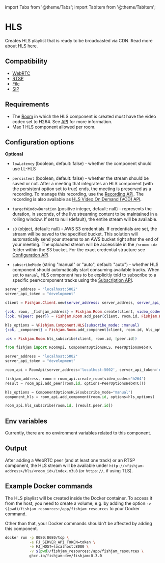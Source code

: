 import Tabs from '@theme/Tabs';
import TabItem from '@theme/TabItem';

# HLS

Creates HLS playlist that is ready to be broadcasted via CDN.
Read more about HLS [here](https://developer.apple.com/streaming/).

## Compatibility

* [WebRTC](../peers/webrtc.md)
* [RTSP](./rtsp.md)
* [File](./file.md)
* [SIP](./sip.md)

## Requirements

* The [Room](../../introduction/basic_concepts\#room) in which the HLS component is created must have the video codec set to H264.
See [API](../../for_developers/api_reference/rest_api#tag/room/operation/create_room) for more information.
* Max 1 HLS component allowed per room.

## Configuration options

**Optional**

* `lowLatency` (boolean, default: false) - whether the component should use LL-HLS

* `persistent` (boolean, default: false) - whether the stream should be saved or not.
After a meeting that integrates an HLS component (with the persistent option set to true) ends, the meeting is preserved as a recording. 
To manage this recording, use the [Recording API](../../for_developers/api_reference/rest_api#tag/recording).
The recording is also available as [HLS Video On Demand (VOD) API](../../for_developers/api_reference/rest_api#tag/recording/operation/getRecordingContent).

* `targetWindowDuration` (positive integer, default: null) - represents the duration, in seconds, of the live streaming content to be
    maintained in a rolling window. If set to null (default), the entire stream will be available.

* `s3` (object, default: null) - AWS S3 credentials. If credentials are set, the stream will be saved to the specified bucket.
This solution will automatically send your streams to an AWS bucket right after the end of your meeting.
The uploaded stream will be accessible in the `/<room-id>` folder within the S3 bucket.
For the exact credential structure see [Configuration API](../../for_developers/api_reference/rest_api#tag/room/operation/add_component).

* `subscribeMode` (string "manual" or "auto", default: "auto") - whether HLS component should automatically start consuming available tracks.
When set to `manual`, HLS component has to be explicitly told to subscribe to a specific peer/component tracks using 
the [Subscription API](../../for_developers/api_reference/rest_api#tag/room/operation/subscribe_to).

<Tabs>
  <TabItem value="elixir" label="Elixir">

```elixir
server_address = "localhost:5002"
server_api_token = "development"

client = Fishjam.Client.new(server_address: server_address, server_api_token: server_api_token)

{:ok, room, _fishjam_address} = Fishjam.Room.create(client, video_codec: :h264)
{:ok, %{peer: peer}} = Fishjam.Room.add_peer(client, room.id, Fishjam.Peer.WebRTC)

hls_options = %Fishjam.Component.HLS{subscribe_mode: :manual}
{:ok, _component} = Fishjam.Room.add_component(client, room.id, hls_options)

:ok = Fishjam.Room.hls_subscribe(client, room.id, [peer.id])
```

  </TabItem>

  <TabItem value="python" label="Python">

```python
from fishjam import RoomApi, ComponentOptionsHLS, PeerOptionsWebRTC

server_address = "localhost:5002"
server_api_token = "development"

room_api = RoomApi(server_address='localhost:5002', server_api_token='development')

fishjam_address, room = room_api.create_room(video_codec='h264')
result = room_api.add_peer(room.id, options=PeerOptionsWebRTC())

hls_options = ComponentOptionsHLS(subscribe_mode="manual")
component_hls = room_api.add_component(room.id, options=hls_options)

room_api.hls_subscribe(room.id, [result.peer.id])
```

  </TabItem>
</Tabs>

## Env variables

Currently, there are no environment variables related to this component.

## Output

After adding a WebRTC peer (and at least one track) or an RTSP component, the HLS stream will be available
under `http://<fishjam-address>/hls/<room_id>/index.m3u8` (or `https://`, if using TLS).

## Example Docker commands

The HLS playlist will be created inside the Docker container. To access it from the host,
you need to create a volume, e.g. by adding the option `-v $(pwd)/fishjam_resources:/app/fishjam_resources`
to your Docker command.

Other than that, your Docker commands shouldn't be affected by adding this component.

```bash
docker run -p 8080:8080/tcp \
           -e FJ_SERVER_API_TOKEN=token \
           -e FJ_HOST=localhost:8080 \
           -v $(pwd)/fishjam_resources:/app/fishjam_resources \
           ghcr.io/fishjam-dev/fishjam:0.3.0
```
